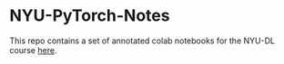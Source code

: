 # NYU-PyTorch-Notes

This repo contains a set of annotated colab notebooks for the NYU-DL course [here](https://github.com/Atcold/pytorch-Deep-Learning). 